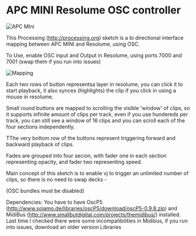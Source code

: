 # APC MINI Resolume OSC controller



![APC MIni](https://supersound.pl/media/catalog/product/cache/1/image/17f82f742ffe127f42dca9de82fb58b1/A/K/AKAI_APC_MINI_53a46ceb2e985.jpg)

This Processing (http://processing.org) sketch is a bi directional interface mapping between APC MINI and Resolume, using OSC.

To Use, enable OSC input and Output in Resolume, using ports 7000 and 7001 (swap them if you run into issues)

![Mapping](https://github.com/zambari/APC_MINI_Resolume_OSC/apc_mini_resolume/apc_resolume_mapping.png)


Each two rows of button representsa layer in resolume, you can click it to start playback, it also synces (highlights) the clip if you click in using a mouse in resolume.

Small round buttons are mapped to scrolling the visible 'window' of clips, so it supports infinite amount of clips per track, even if you use hundereds per track, you can still see a window of 16 clips and you can scroll each of the four sections independently.

TThe very bottom row of the buttons represent triggering forward and backward playback of clips.

Fades are grouped into four secion, with fader one in each section representing opacity, and fader two representing speed.


Main concept of this sketch is to enable vj to trigger an unlimited number of clips, 
so there is no need to swap decks - 





(OSC bundles must be disabled)

Dependencies:
You have to have OscP5 (http://www.sojamo.de/libraries/oscP5/download/oscP5-0.9.8.zip)  and MidiBus (http://www.smallbutdigital.com/projects/themidibus/) installed. Last time I checked there were some incompatibilities in Midibus, if you run into issues, download an older version
Libraries 

